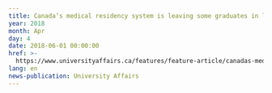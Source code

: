 ```yaml
---
title: Canada’s medical residency system is leaving some graduates in limbo
year: 2018
month: Apr
day: 4
date: 2018-06-01 00:00:00
href: >-
  https://www.universityaffairs.ca/features/feature-article/canadas-medical-residency-system-leaving-graduates-limbo/
lang: en
news-publication: University Affairs
---
```


